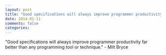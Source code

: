 ```yaml
---
layout: post
title: "Good specifications will always improve programmer productivity far better than any programming tool or technique."
date: 2014-01-11
comments: false
categories: 
---
```


<span class='quote'>"Good specifications will always improve programmer productivity far better than any programming tool or technique."</span>
<span class='by'>- Milt Bryce</span>

